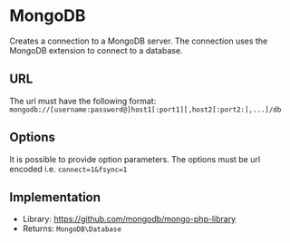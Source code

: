
# MongoDB

Creates a connection to a MongoDB server. The connection uses the MongoDB extension to connect to a database.

## URL

The url must have the following format:
`mongodb://[username:password@]host1[:port1][,host2[:port2:],...]/db`

## Options

It is possible to provide option parameters. The options must be url encoded i.e. `connect=1&fsync=1`

## Implementation

* Library: https://github.com/mongodb/mongo-php-library
* Returns: `MongoDB\Database`
